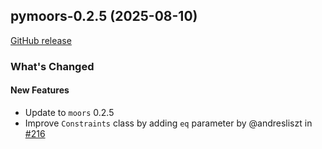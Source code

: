 ## pymoors-0.2.5 (2025-08-10)

[GitHub release](https://github.com/andresliszt/moo-rs/releases/tag/pymoors-0.2.5)

### What's Changed

#### New Features

* Update to `moors` 0.2.5
* Improve `Constraints` class by adding `eq` parameter by @andresliszt in [#216](https://github.com/andresliszt/moo-rs/pull/216)
